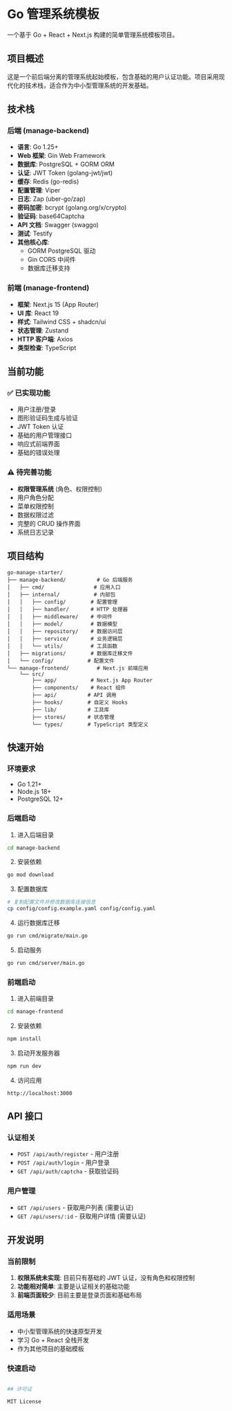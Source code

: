 # Go 管理系统模板

一个基于 Go + React + Next.js 构建的简单管理系统模板项目。

## 项目概述

这是一个前后端分离的管理系统起始模板，包含基础的用户认证功能。项目采用现代化的技术栈，适合作为中小型管理系统的开发基础。

## 技术栈

### 后端 (manage-backend)

- **语言**: Go 1.25+
- **Web 框架**: Gin Web Framework
- **数据库**: PostgreSQL + GORM ORM
- **认证**: JWT Token (golang-jwt/jwt)
- **缓存**: Redis (go-redis)
- **配置管理**: Viper
- **日志**: Zap (uber-go/zap)
- **密码加密**: bcrypt (golang.org/x/crypto)
- **验证码**: base64Captcha
- **API 文档**: Swagger (swaggo)
- **测试**: Testify
- **其他核心库**:
  - GORM PostgreSQL 驱动
  - Gin CORS 中间件
  - 数据库迁移支持

### 前端 (manage-frontend)

- **框架**: Next.js 15 (App Router)
- **UI 库**: React 19
- **样式**: Tailwind CSS + shadcn/ui
- **状态管理**: Zustand
- **HTTP 客户端**: Axios
- **类型检查**: TypeScript

## 当前功能

### ✅ 已实现功能

- 用户注册/登录
- 图形验证码生成与验证
- JWT Token 认证
- 基础的用户管理接口
- 响应式前端界面
- 基础的错误处理

### ⚠️ 待完善功能

- **权限管理系统** (角色、权限控制)
- 用户角色分配
- 菜单权限控制
- 数据权限过滤
- 完整的 CRUD 操作界面
- 系统日志记录

## 项目结构

```
go-manage-starter/
├── manage-backend/          # Go 后端服务
│   ├── cmd/                # 应用入口
│   ├── internal/           # 内部包
│   │   ├── config/        # 配置管理
│   │   ├── handler/       # HTTP 处理器
│   │   ├── middleware/    # 中间件
│   │   ├── model/         # 数据模型
│   │   ├── repository/    # 数据访问层
│   │   ├── service/       # 业务逻辑层
│   │   └── utils/         # 工具函数
│   ├── migrations/        # 数据库迁移文件
│   └── config/           # 配置文件
└── manage-frontend/         # Next.js 前端应用
    └── src/
        ├── app/           # Next.js App Router
        ├── components/    # React 组件
        ├── api/          # API 调用
        ├── hooks/        # 自定义 Hooks
        ├── lib/          # 工具库
        ├── stores/       # 状态管理
        └── types/        # TypeScript 类型定义
```

## 快速开始

### 环境要求

- Go 1.21+
- Node.js 18+
- PostgreSQL 12+

### 后端启动

1. 进入后端目录

```bash
cd manage-backend
```

2. 安装依赖

```bash
go mod download
```

3. 配置数据库

```bash
# 复制配置文件并修改数据库连接信息
cp config/config.example.yaml config/config.yaml
```

4. 运行数据库迁移

```bash
go run cmd/migrate/main.go
```

5. 启动服务

```bash
go run cmd/server/main.go
```

### 前端启动

1. 进入前端目录

```bash
cd manage-frontend
```

2. 安装依赖

```bash
npm install
```

3. 启动开发服务器

```bash
npm run dev
```

4. 访问应用

```
http://localhost:3000
```

## API 接口

### 认证相关

- `POST /api/auth/register` - 用户注册
- `POST /api/auth/login` - 用户登录
- `GET /api/auth/captcha` - 获取验证码

### 用户管理

- `GET /api/users` - 获取用户列表 (需要认证)
- `GET /api/users/:id` - 获取用户详情 (需要认证)

## 开发说明

### 当前限制

1. **权限系统未实现**: 目前只有基础的 JWT 认证，没有角色和权限控制
2. **功能相对简单**: 主要是认证相关的基础功能
3. **前端页面较少**: 目前主要是登录页面和基础布局

### 适用场景

- 中小型管理系统的快速原型开发
- 学习 Go + React 全栈开发
- 作为其他项目的基础模板

### 快速启动

```bash

## 许可证

MIT License
```

